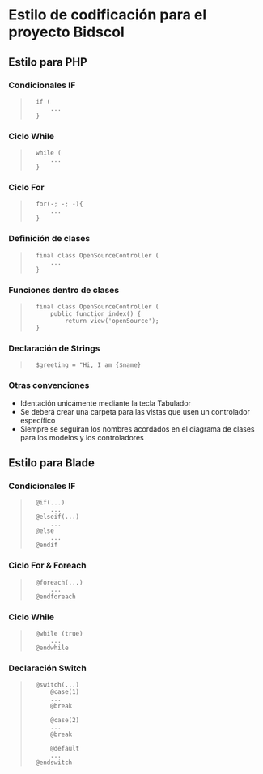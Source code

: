 # Estilo de codificación para el proyecto Bidscol

## Estilo para PHP
### Condicionales IF

>		if (
>		    ...
>		}

### Ciclo While
>		while (
>		    ...
>		}

### Ciclo For
>       for(-; -; -){
>           ...
>       }

### Definición de clases
>		final class OpenSourceController (
>		    ...
>		}

### Funciones dentro de clases
>		final class OpenSourceController (
>		    public function index() {
>               return view('openSource');
>		}

### Declaración de Strings
>       $greeting = "Hi, I am {$name}


### Otras convenciones
- Identación unicámente mediante la tecla Tabulador
- Se deberá crear una carpeta para las vistas que usen un controlador específico
- Siempre se seguiran los nombres acordados en el diagrama de clases para los modelos y los controladores


## Estilo para Blade
### Condicionales IF
>		@if(...)
>           ...
>       @elseif(...)
>           ...
>       @else
>           ...
>       @endif

### Ciclo For & Foreach
>       @foreach(...)
>           ...
>       @endforeach

### Ciclo While
>       @while (true)
>           ...
>       @endwhile

### Declaración Switch
>       @switch(...)
>           @case(1)
>           ...
>           @break
>
>           @case(2)
>           ...
>           @break
>
>           @default
>           ...
>       @endswitch


